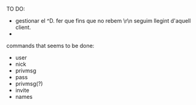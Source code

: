 TO DO:
- gestionar el ^D. fer que fins que no rebem \r\n seguim llegint d'aquell client.
- 




commands that seems to be done:
- user
- nick
- privmsg
- pass
- privmsg(?)
- invite
- names
